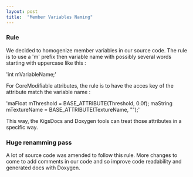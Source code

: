 ```yaml
---
layout: post
title:  "Member Variables Naming"
---
```


### Rule

We decided to homogenize member variables in our source code. The rule is to use a 'm' prefix then variable name with possibly several words starting with uppercase like this :

'int mVariableName;'

For CoreModifiable attributes, the rule is to have the acces key of the attribute match the variable name :

'maFloat					mThreshold = BASE_ATTRIBUTE(Threshold, 0.0f);
maString				mTextureName = BASE_ATTRIBUTE(TextureName, "");'

This way, the KigsDocs and Doxygen tools can treat those attributes in a specific way. 

 ### Huge renamming pass
 
 A lot of source code was amended to follow this rule. More changes to come to add comments in our code and so improve code readability and generated docs with Doxygen.  



 

